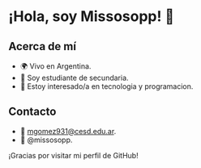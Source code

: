 # ¡Hola, soy Missosopp! 👋

## Acerca de mí

- 🌍 Vivo en Argentina.
- 💼 Soy estudiante de secundaria.
- 🌱 Estoy interesado/a en tecnologia y programacion.

## Contacto

- 📧 mgomez931@cesd.edu.ar.
- 💬 @missosopp.

¡Gracias por visitar mi perfil de GitHub!

